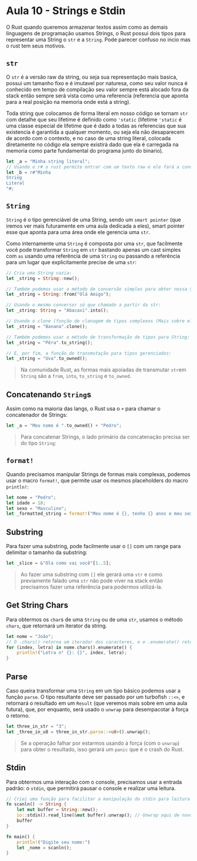 # Aula 10 - Strings e Stdin

O Rust quando queremos armazenar textos assim como as demais linguagens de programação usamos Strings, o Rust possui dois tipos para representar uma String o `str` e a `String`. Pode parecer confuso no incio mas o rust tem seus motivos.

## `str`
O `str` é a versão raw da string, ou seja sua representação mais basica, possui um tamanho fixo e é imutavel por naturesa, como seu valor nunca é conhecido em tempo de compilação seu valor sempre está alocado fora da stack então sempre será vista como uma referencia (referencia que aponta para a real posição na memoria onde está a string).

Toda string que colocamos de forma literal em nosso código se tornam `str` com detalhe que seu lifetime é definido como `'static` (lifetime `'static` é uma classe especial de lifetime que é dado a todas as referencias que sua existencia é garantida a qualquer momento, ou seja ela não desaparecem de acordo com o contexto, e no caso de uma string literal, colocada diretamente no código ela sempre existirá dado que ela é carregada na memoria como parte fundamental do programa junto do binario).

```rs
let _a = "Minha string literal";
// Usando o r# o rust permite entrar com um texto raw e ele fará a conversão para uma string
let _b = r#"Minha
String
Literal
"#;
```

## `String`
`String` é o tipo gerenciável de uma String, sendo um `smart pointer` (que iremos ver mais futuramente em uma aula dedicada a eles), smart pointer esse que aponta para uma área onde ele gerencia uma `str`.

Como internamente uma `String` é composta por uma `str`, que facilmente você pode transformar `String` em `str` bastando apenas um cast simples com `as` usando uma referência de uma `String` ou passando a referência para um lugar que explicitamente precise de uma `str`:

```rs
// Cria uma String vazia:
let _string = String::new();

// Também podemos usar o método de conversão simples para obter nossa String:
let _string = String::from("Olá Amigo");

// Usando o mesmo conversor só que chamado a partir da str:
let _string: String = "Abacaxi".into();

// Usando o clone (função de clonagem de tipos complexos (Mais sobre ela no futuro)):
let _string = "Banana".clone();

// Também podemos usar o método de transformação de tipos para String:
let _string = "Pêra".to_string();

// E, por fim, a função de transmutação para tipos gerenciados:
let _string = "Uva".to_owned();
```
> Na comunidade Rust, as formas mais apoiadas de transmutar `str`em `String` são a `from`, `into`, `to_string` e `to_owned`.

## Concatenando `String`s
Assim como na maioria das langs, o Rust usa o `+` para chamar o concatenador de Strings:

```rs
let _a = "Meu nome é ".to_owned() + "Pedro";
```
> Para concatenar Strings, o lado primário da concatenação precisa ser do tipo `String`:

## `format!`
Quando precisamos manipular Strings de formas mais complexas, podemos usar o macro `format!`, que permite usar os mesmos placeholders do macro `println!`:

```rs
let nome = "Pedro";
let idade = 18;
let sexo = "Masculino";
let _formatted_string = format!("Meu nome é {}, tenho {} anos e meu sexo é {}.", nome, idade, sexo);
```

## Substring
Para fazer uma substring, pode facilmente usar o `[]` com um range para delimitar o tamanho da substring:

```rs
let _slice = &"Ola como vai você"[1..5];
```

> Ao fazer uma substring com `[]` ele gerará uma `str` e como previamente falado uma `str` não pode viver na stack então precisamos fazer uma referência para podermos utilizá-la.

## Get String Chars
Para obtermos os `char`s de uma `String` ou de uma `str`, usamos o método `chars`, que retornará um iterator da string.

```rs
let nome = "João";
// O .chars() retorna um iterador dos caracteres, e o .enumerate() retorna um novo iterador que retorna tanto cada item do iterador quanto o index, que começa em 0 e aumenta em 1 a cada item.
for (index, letra) in nome.chars().enumerate() {
    println!("Letra n° {}: {}", index, letra);
}
```

## Parse
Caso queira transformar uma `String` em um tipo básico podemos usar a função `parse`. O tipo resultante deve ser passado por um turbofish `::<>`, e retornará o resultado em um `Result` (que veremos mais sobre em uma aula futura), que, por enquanto, será usado o `unwrap` para desempacotar à força o retorno.

```rs
let three_in_str = "3";
let _three_in_u8 = three_in_str.parse::<u8>().unwrap();
```
> Se a operação falhar por estarmos usando à força (com o `unwrap`) para obter o resultado, isso gerará um `panic` que é o crash do Rust.

## Stdin
Para obtermos uma interação com o console, precisamos usar a entrada padrão: o `stdin`, que permitirá pausar o console e realizar uma leitura.
```rs
// Criei uma função para facilitar a manipulação do stdin para leitura de linhas:
fn scanln() -> String {
    let mut buffer = String::new();
    io::stdin().read_line(&mut buffer).unwrap(); // Unwrap aqui de novo, pois essa função pode retornar erros.
    buffer
}

fn main() {
    println!("Digite seu nome:")
    let _nome = scanln();
}
```
